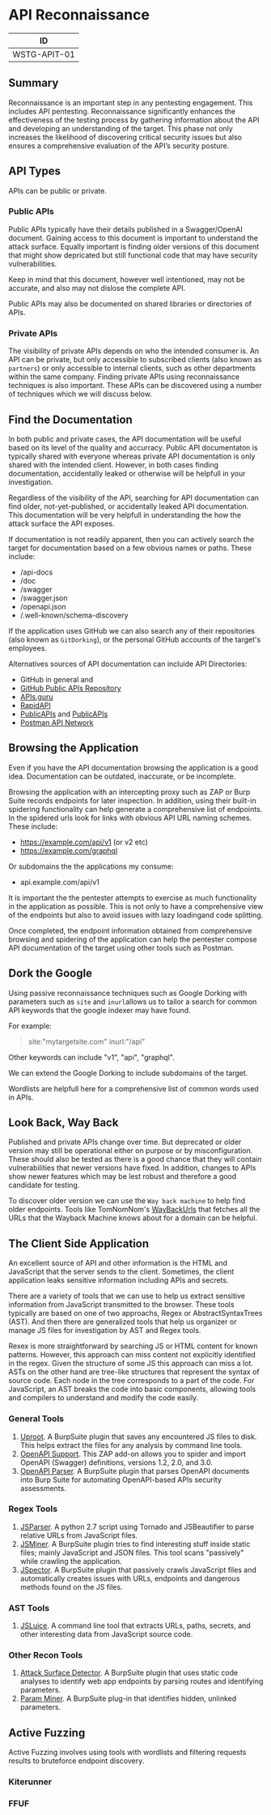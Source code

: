 # API Reconnaissance

|ID          |
|------------|
|WSTG-APIT-01|

## Summary

Reconnaissance is an important step in any pentesting engagement. This includes API pentesting. Reconnaissance significantly enhances the effectiveness of the testing process by gathering information about the API and developing an understanding of the target. This phase not only increases the likelihood of discovering critical security issues but also ensures a comprehensive evaluation of the API’s security posture.

## API Types

APIs can be public or private.

### Public APIs

Public APIs typically have their details published in a Swagger/OpenAI document. Gaining access to this document is important to understand the attack surface. Equally important is finding older versions of this document that might show depricated but still functional code that may have security vulnerabilities.

Keep in mind that this document, however well intentioned, may not be accurate, and also may not dislose the complete API.

Public APIs may also be documented on shared libraries or directories of APIs.

### Private APIs

The visibility of private APIs depends on who the intended consumer is. An API can be private, but only accessible to subscribed clients (also known as `partners`) or only accessible to internal clients, such as other departments within the same company. Finding private APIs using reconnaissance techniques is also important. These APIs can be discovered using a number of techniques which we will discuss below.

## Find the Documentation

In both public and private cases, the API documentation will be useful based on its level of the quality and accurracy. Public API documentaton is typically shared with everyone whereas private API documentation is only shared with the intended client. However, in both cases finding documentation, accidentally leaked or otherwise will be helpfull in your investigation.

Regardless of the visibility of the API, searching for API documentation can find older, not-yet-published, or accidentally leaked API documentation. This documentation will be very helpfull in understanding the how the attack surface the API exposes.

If documentation is not readily apparent, then you can actively search the target for documentation based on a few obvious names or paths. These include:

- /api-docs
- /doc
- /swagger
- /swagger.json
- /openapi.json
- /.well-known/schema-discovery

If the application uses GitHub we can also search any of their repositories (also known as `GitDorking`), or the personal GitHub accounts of the target's employees.

Alternatives sources of API documentation can incluide API Directories:

- GitHub in general and
- [GitHub Public APIs Repository](https://github.com/public-apis/public-apis)
- [APIs.guru](apis.guru)
- [RapidAPI](https://rapidapi.com/)
- [PublicAPIs](https://publicapis.dev/) and [PublicAPIs](https://publicapis.io/)
- [Postman API Network](https://www.postman.com/explore)

## Browsing the Application

Even if you have the API documentation browsing the application is a good idea. Documentation can be outdated, inaccurate, or be incomplete.

Browsing the application with an intercepting proxy such as ZAP or Burp Suite records endpoints for later inspection. In addition, using their built-in spidering functionality can help generate a comprehensive list of endpoints. In the spidered urls look for links with obvious API URL naming schemes. These include:

- <https://example.com/api/v1> (or v2 etc)
- <https://example.com/graphql>

Or subdomains the the applications my consume:

- api.example.com/api/v1

It is important the the pentester attempts to exercise as much functionality in the application as possible. This is not only to have a comprehensive view of the endpoints but also to avoid issues with lazy loadingand code splitting.

Once completed, the endpoint information obtained from comprehensive browsing and spidering of the application can help the pentester compose API documentation of the target using other tools such as Postman.

## Dork the Google

Using passive reconnaissance techniques such as Google Dorking with parameters such as `site` and `inurl`allows us to tailor a search for common API keywords that the google indexer may have found.

For example:
> site:"mytargetsite.com" inurl:"/api"

Other keywords can include "v1", "api", "graphql".

We can extend the Google Dorking to include subdomains of the target.

Wordlists are helpfull here for a comprehensive list of common words used in APIs.

## Look Back, Way Back

Published and private APIs change over time. But deprecated or older version may still be operational either on purpose or by misconfiguration. These should also be tested as there is a good chance that they will contain vulnerabilities that newer versions have fixed. In addition, changes to APIs show newer features which may be lest robust and therefore a good candidate for testing.

To discover older version we can use the `Way back machine` to help find older endpoints. Tools like TomNomNom's [WayBackUrls](https://github.com/tomnomnom/waybackurls) that fetches all the URLs that the Wayback Machine knows about for a domain can be helpful.

## The Client Side Application

An excellent source of API and other information is the HTML and JavaScript that the server sends to the client. Sometimes, the client application leaks sensitive information including APIs and secrets.

There are a variety of tools that we can use to help us extract sensitive information from JavaScript transmitted to the browser. These tools typically are based on one of two approachs, Regex or AbstractSyntaxTrees (AST). And then there are generalized tools that help us organizer or manage JS files for investigation by AST and Regex tools.

Rexex is more straightforward by searching JS or HTML content for known patterns. However, this approach can miss content not explicitly identified in the regex. Given the structure of some JS this approach can miss a lot. ASTs on the other hand are tree-like structures that represent the syntax of source code. Each node in the tree corresponds to a part of the code. For JavaScript, an AST breaks the code into basic components, allowing tools and compilers to understand and modify the code easily.

### General Tools

1. [Uproot](https://github.com/0xDexter0us/uproot-JS). A BurpSuite plugin that saves any encountered JS files to disk. This helps extract the files for any analysis by command line tools.
2. [OpenAPI Support](https://www.zaproxy.org/docs/desktop/addons/openapi-support/). This ZAP add-on allows you to spider and import OpenAPI (Swagger) definitions, versions 1.2, 2.0, and 3.0.
3. [OpenAPI Parser](https://github.com/aress31/openapi-parser). A BurpSuite plugin that parses OpenAPI documents into Burp Suite for automating OpenAPI-based APIs security assessments.

### Regex Tools

1. [JSParser](https://github.com/nahamsec/JSParser). A python 2.7 script using Tornado and JSBeautifier to parse relative URLs from JavaScript files.
2. [JSMiner](https://github.com/PortSwigger/js-miner). A BurpSuite plugin tries to find interesting stuff inside static files; mainly JavaScript and JSON files. This tool scans "passively" while crawling the application.
3. [JSpector](https://github.com/hisxo/JSpector). A BurpSuite plugin that passively crawls JavaScript files and automatically creates issues with URLs, endpoints and dangerous methods found on the JS files.

### AST Tools

1. [JSLuice](https://github.com/BishopFox/jsluice).  A command line tool that extracts URLs, paths, secrets, and other interesting data from JavaScript source code.

### Other Recon Tools

1. [Attack Surface Detector](https://github.com/secdec/attack-surface-detector-burp). A BurpSuite plugin that uses static code analyses to identify web app endpoints by parsing routes and identifying parameters.
2. [Param Miner](https://github.com/portswigger/param-miner). A BurpSuite plug-in that identifies hidden, unlinked parameters.

## Active Fuzzing

Active Fuzzing involves using tools with wordlists and filtering requests results to bruteforce endpoint discovery.

### Kiterunner

### FFUF
